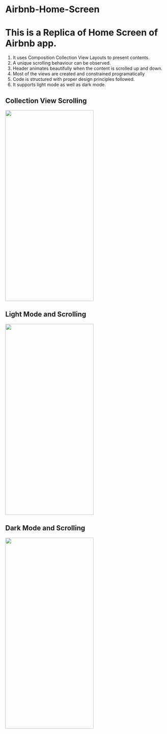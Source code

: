 # Airbnb-Home-Screen

# This is a Replica of Home Screen of Airbnb app.

1. It uses Composition Collection View Layouts to present contents.
2. A unique scrolling behaviour can be observed.
3. Header animates beautifully when the content is scrolled up and down.
4. Most of the views are created and constrained programatically 
5. Code is structured with proper design principles followed.
6. It supports light mode as well as dark mode.


<h2>Collection View Scrolling</h2><a href="url"><img src="https://user-images.githubusercontent.com/35293880/125697068-1793772e-86cb-4fdb-b2ba-a64365b7ec19.gif" align="center" height="600" width="277.2" ></a>
<h2>Light Mode and Scrolling</h2><a href="url"><img src="https://user-images.githubusercontent.com/35293880/125696522-19342580-df9d-47d7-ac12-9c26f481f0c7.gif" align="center" height="600" width="277.2" ></a>
<h2>Dark Mode and Scrolling</h2><a href="url"><img src="https://user-images.githubusercontent.com/35293880/125696968-ca2e102e-5aca-4764-893a-95f255c28975.gif" align="center" height="600" width="277.2" ></a>

